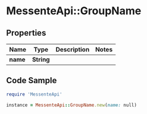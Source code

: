 # MessenteApi::GroupName

## Properties

Name | Type | Description | Notes
------------ | ------------- | ------------- | -------------
**name** | **String** |  | 

## Code Sample

```ruby
require 'MessenteApi'

instance = MessenteApi::GroupName.new(name: null)
```


